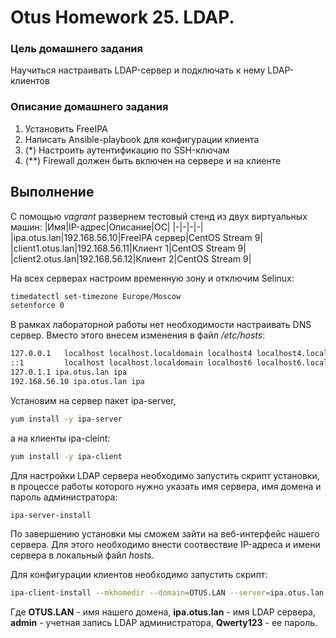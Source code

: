 # Otus Homework 25. LDAP.
### Цель домашнего задания
Научиться настраивать LDAP-сервер и подключать к нему LDAP-клиентов
### Описание домашнего задания
1. Установить FreeIPA
2. Написать Ansible-playbook для конфигурации клиента
3. (*) Настроить аутентификацию по SSH-ключам
4. (**) Firewall должен быть включен на сервере и на клиенте
## Выполнение
С помощью _vagrant_ развернем тестовый стенд из двух виртуальных машин:
|Имя|IP-адрес|Описание|ОС|
|-|-|-|-|
|ipa.otus.lan|192.168.56.10|FreeIPA сервер|CentOS Stream 9|
|client1.otus.lan|192.168.56.11|Клиент 1|CentOS Stream 9|
|client2.otus.lan|192.168.56.12|Клиент 2|CentOS Stream 9|

На всех серверах настроим временную зону и отключим Selinux:
```bash
timedatectl set-timezone Europe/Moscow
setenforce 0
```
В рамках лабораторной работы нет необходимости настраивать DNS сервер. Вместо этого внесем изменения в файл _/etc/hosts_:
```bash
127.0.0.1   localhost localhost.localdomain localhost4 localhost4.localdomain4
::1         localhost localhost.localdomain localhost6 localhost6.localdomain6
127.0.1.1 ipa.otus.lan ipa
192.168.56.10 ipa.otus.lan ipa
```
Установим на сервер пакет ipa-server,
```bash
yum install -y ipa-server
```
а на клиенты ipa-cleint:
```bash
yum install -y ipa-client
```
Для настройки LDAP сервера необходимо запустить скрипт установки, в процессе работы которого нужно указать имя сервера, имя домена и пароль администратора:
```bash
ipa-server-install
```
По завершению установки мы сможем зайти на веб-интерфейс нашего сервера. Для этого необходимо внести соотвествие IP-адреса и имени сервера в локальный файл _hosts_.



Для конфигурации клиентов необходимо запустить скрипт:
```bash
ipa-client-install --mkhomedir --domain=OTUS.LAN --server=ipa.otus.lan --no-ntp -p admin -w Qwerty123
```
Где **OTUS.LAN** - имя нашего домена, **ipa.otus.lan** - имя LDAP сервера, **admin** - учетная запись LDAP администратора, **Qwerty123** - ее пароль.
